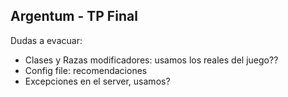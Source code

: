 ## Argentum - TP Final

Dudas a evacuar:
* Clases y Razas modificadores: usamos los reales del juego??
* Config file: recomendaciones
* Excepciones en el server, usamos?

